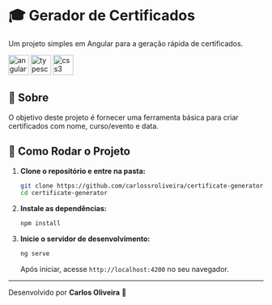 # 🎓 Gerador de Certificados

Um projeto simples em Angular para a geração rápida de certificados.

<img src="https://cdn.jsdelivr.net/gh/devicons/devicon/icons/angularjs/angularjs-original.svg" height="40" alt="angular logo"  />
<img src="https://cdn.jsdelivr.net/gh/devicons/devicon/icons/typescript/typescript-original.svg" height="40" alt="typescript logo"  />
<img src="https://cdn.jsdelivr.net/gh/devicons/devicon/icons/css3/css3-original.svg" height="40" alt="css3 logo"  />

## 📝 Sobre

O objetivo deste projeto é fornecer uma ferramenta básica para criar certificados com nome, curso/evento e data.

## 🚀 Como Rodar o Projeto

1.  **Clone o repositório e entre na pasta:**

    ```bash
    git clone https://github.com/carlossroliveira/certificate-generator.git
    cd certificate-generator
    ```

2.  **Instale as dependências:**

    ```bash
    npm install
    ```

3.  **Inicie o servidor de desenvolvimento:**
    ```bash
    ng serve
    ```
    Após iniciar, acesse `http://localhost:4200` no seu navegador.

---

Desenvolvido por **Carlos Oliveira** 🚀

